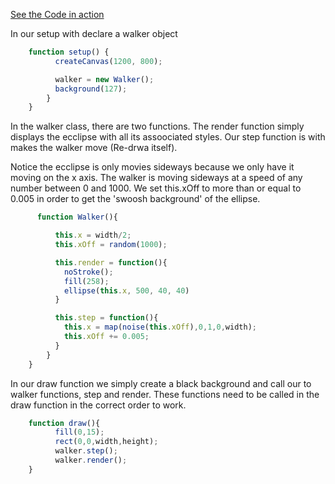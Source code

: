 [See the Code in action](code.html)

In our setup with declare a walker object

```js
    function setup() {
          createCanvas(1200, 800);

          walker = new Walker();
          background(127);
        }
    }
```

In the walker class, there are two functions. The render function simply displays the ecclipse with all its assoociated styles. Our step function is with makes the walker move (Re-drwa itself).  

Notice the ecclipse is only movies sideways because we only have it moving on the x axis. The walker is moving sideways at a speed of any number between 0 and 1000. We set this.xOff to more than or equal to 0.005 in order to get the 'swoosh background' of the ellipse.



```js
      function Walker(){

          this.x = width/2;
          this.xOff = random(1000);

          this.render = function(){
            noStroke();
            fill(258);
            ellipse(this.x, 500, 40, 40)
          }

          this.step = function(){
            this.x = map(noise(this.xOff),0,1,0,width);
            this.xOff += 0.005;
          }
        }
    }
```

In our draw function we simply create a black background and call our to walker functions, step and render. These functions need to be called in the draw function in the correct order to work.

```js
    function draw(){
          fill(0,15);
          rect(0,0,width,height);
          walker.step();
          walker.render();
    }   
```
